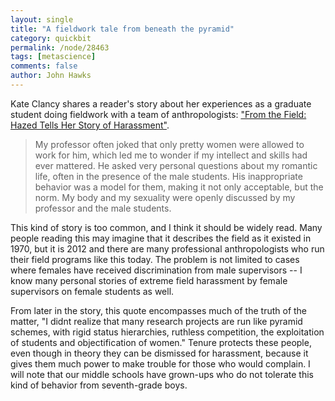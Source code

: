 ```yaml
---
layout: single 
title: "A fieldwork tale from beneath the pyramid" 
category: quickbit
permalink: /node/28463
tags: [metascience] 
comments: false 
author: John Hawks 
---
```


Kate Clancy shares a reader's story about her experiences as a graduate student doing fieldwork with a team of anthropologists: <a href="http://blogs.scientificamerican.com/context-and-variation/2012/01/30/from-the-field-hazed-tells-her-story-of-harassment/">"From the Field: Hazed Tells Her Story of Harassment"</a>. 

<blockquote>My professor often joked that only pretty women were allowed to work for him, which led me to wonder if my intellect and skills had ever mattered. He asked very personal questions about my romantic life, often in the presence of the male students. His inappropriate behavior was a model for them, making it not only acceptable, but the norm. My body and my sexuality were openly discussed by my professor and the male students.</blockquote>

This kind of story is too common, and I think it should be widely read. Many people reading this may imagine that it describes the field as it existed in 1970, but it is 2012 and there are many professional anthropologists who run their field programs like this today. The problem is not limited to cases where females have received discrimination from male supervisors -- I know many personal stories of extreme field harassment by female supervisors on female students as well. 

From later in the story, this quote encompasses much of the truth of the matter, "I didnt realize that many research projects are run like pyramid schemes, with rigid status hierarchies, ruthless competition, the exploitation of students and objectification of women." Tenure protects these people, even though in theory they can be dismissed for harassment, because it gives them much power to make trouble for those who would complain. I will note that our middle schools have grown-ups who do not tolerate this kind of behavior from seventh-grade boys. 

